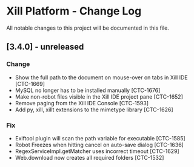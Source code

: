 # Xill Platform - Change Log
All notable changes to this project will be documented in this file.

## [3.4.0] - unreleased

### Change

* Show the full path to the document on mouse-over on tabs in Xill IDE [CTC-1669]
* MySQL no longer has to be installed manually [CTC-1676]
* Make non-robot files visible in the Xill IDE project pane [CTC-1652]
* Remove paging from the Xill IDE Console [CTC-1593]
* Add py, xill, xillt extensions to the mimetype library [CTC-1626]

### Fix

* Exiftool plugin will scan the path variable for executable [CTC-1585]
* Robot Freezes when hitting cancel on auto-save dialog [CTC-1636]
* RegexServiceImpl.getMatcher uses incorrect timeout [CTC-1629]
* Web.download now creates all required folders [CTC-1532]
